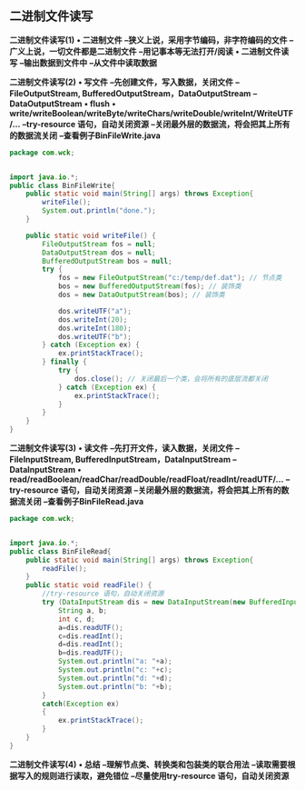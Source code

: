 ## 二进制文件读写

**二进制文件读写(1)**
**• 二进制文件**
**–狭义上说，采用字节编码，非字符编码的文件**
**–广义上说，一切文件都是二进制文件**
**–用记事本等无法打开/阅读**
**• 二进制文件读写**
**–输出数据到文件中**
**–从文件中读取数据**



**二进制文件读写(2)**
**• 写文件**
**–先创建文件，写入数据，关闭文件**
**–FileOutputStream, BufferedOutputStream，DataOutputStream**
**–DataOutputStream**
**• flush**
**• write/writeBoolean/writeByte/writeChars/writeDouble/writeInt/WriteUTF/…**
**–try-resource 语句，自动关闭资源**
**–关闭最外层的数据流，将会把其上所有的数据流关闭**
**–查看例子BinFileWrite.java**

```java
package com.wck;


import java.io.*;
public class BinFileWrite{
	public static void main(String[] args) throws Exception{
		writeFile();
		System.out.println("done.");
	}

	public static void writeFile() {
		FileOutputStream fos = null;
		DataOutputStream dos = null;
		BufferedOutputStream bos = null;
		try {
			fos = new FileOutputStream("c:/temp/def.dat"); // 节点类
			bos = new BufferedOutputStream(fos); // 装饰类
			dos = new DataOutputStream(bos); // 装饰类		

			dos.writeUTF("a");
			dos.writeInt(20);
			dos.writeInt(180);
			dos.writeUTF("b");
		} catch (Exception ex) {
			ex.printStackTrace();
		} finally {
			try {
				dos.close(); // 关闭最后一个类，会将所有的底层流都关闭
			} catch (Exception ex) {
				ex.printStackTrace();
			}
		}
	}
}

```



**二进制文件读写(3)**
**• 读文件**
**–先打开文件，读入数据，关闭文件**
**–FileInputStream, BufferedInputStream，DataInputStream**
**–DataInputStream**
**• read/readBoolean/readChar/readDouble/readFloat/readInt/readUTF/…**
**–try-resource 语句，自动关闭资源**
**–关闭最外层的数据流，将会把其上所有的数据流关闭**
**–查看例子BinFileRead.java**

```java
package com.wck;


import java.io.*;
public class BinFileRead{
	public static void main(String[] args) throws Exception{
		readFile();
	}
	public static void readFile() {
		//try-resource 语句，自动关闭资源
		try (DataInputStream dis = new DataInputStream(new BufferedInputStream(new FileInputStream("c:/temp/def.dat")))) {
			String a, b;
			int c, d;
			a=dis.readUTF();
			c=dis.readInt();
			d=dis.readInt();
			b=dis.readUTF();
			System.out.println("a: "+a);
			System.out.println("c: "+c);
			System.out.println("d: "+d);
			System.out.println("b: "+b);
		}
		catch(Exception ex)
		{
			ex.printStackTrace();
		}
	}
}

```



**二进制文件读写(4)**
**• 总结**
**–理解节点类、转换类和包装类的联合用法**
**–读取需要根据写入的规则进行读取，避免错位**
**–尽量使用try-resource 语句，自动关闭资源**

